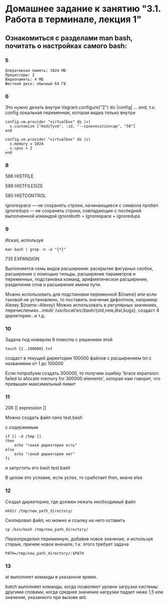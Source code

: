 # Домашнее задание к занятию "3.1. Работа в терминале, лекция 1"

## Ознакомиться с разделами man bash, почитать о настройках самого bash:

### 5
```
Оперативная память: 1024 МБ
Процессоры: 2
Видеопамять: 4 МБ
Жесткий диск: обычный 64 ГБ
```

### 6
Это нужно делать внутри Vagrant.configure("2") do |config| ... end, т.к. config локальная переменная, которая видна только внутри
```
config.vm.provider "virtualbox" do |v|
  v.customize ["modifyvm", :id, "--cpuexecutioncap", "50"]
end
```
```
config.vm.provider "virtualbox" do |v|
  v.memory = 1024
  v.cpus = 2
end
```

### 8

586 HISTFILE

588 HISTFILESIZE

580 HISTCONTROL

ignorespace — не сохранять строки, начинающиеся с символа пробел
ignoredups — не сохранять строки, совпадающие с последней выполненной командой
ignoreboth = ignorespace + ignoredups

### 9

Искал, используя 
```
man bash | grep -n -e "{*}"
```

735 EXPANSION

Выполняется семь видов расширения: раскрытие фигурных скобок, расширение с помощью тильды, расширение параметров и переменных, 
подстановка команд, арифметическое расширение, разделение слов и расширение имени пути.

Можно использовать для подстановки переменной ${name} или если таковой не установлено, то поставить значение дефолтное, например Alexey ${name:-Alexey}
Можно использовать в регулярных значениях, перечислениях...mkdir /usr/local/src/bash/{old,new,dist,bugs}, создаст 4 директории...и т.д.

### 10
Задача под номером 9 помогла с решением этой

```
touch {1..100000}.txt
```
создаст в текущей директории 100000 файлов с расширением txt с названиями от 1 до 100000

Если попробуем создать 300000, то получим ошибку 'brace expansion: failed to allocate memory for 300000 elements', 
которая нам говорит, что превышен максимальный лимит

### 11

206 [[ expression ]]

Можно создать файл
nano test.bash

с содержимым
```
if [[ -d /tmp ]]
then
    echo "такая директория есть"
else
    echo "такой директории нет"
fi
```

и запустить его
bash test.bash

В целом это условие, если успех, то сработает then, иначе else

### 12

Создал директорию, где должен лежать необходимый файл
```
mkdir /tmp/new_path_directory/
```

Скопировал файл, но можно и ссылку на него оставить
```
cp /bin/bash /tmp/new_path_directory/
```

Переопределил переменную, добавив новое значение, и используя старые, причем новое вначале, т.к. этого требует задача
```
PATH=/tmp/new_path_directory/:$PATH
```

### 13

at
выполняет команды в указанное время.

batch
выполняет команды, когда позволяют уровни загрузки системы; другими словами, когда среднее значение нагрузки падает ниже 1,5 или значения, указанного при вызове atd.